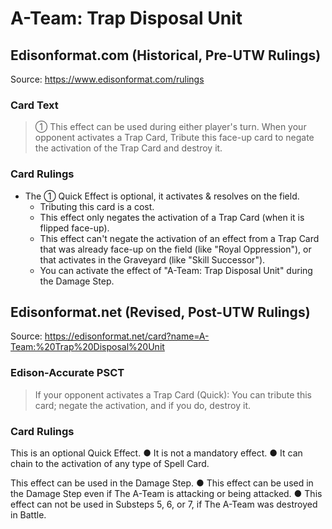 # A-Team: Trap Disposal Unit

## Edisonformat.com (Historical, Pre-UTW Rulings)

Source: https://www.edisonformat.com/rulings

### Card Text

> ① This effect can be used during either player's turn. When your opponent activates a Trap Card, Tribute this face-up card to negate the activation of the Trap Card and destroy it.

### Card Rulings

*   The ① Quick Effect is optional, it activates & resolves on the field.
    *   Tributing this card is a cost.
    *   This effect only negates the activation of a Trap Card (when it is flipped face-up).
    *   This effect can't negate the activation of an effect from a Trap Card that was already face-up on the field (like "Royal Oppression"), or that activates in the Graveyard (like "Skill Successor").
    *   You can activate the effect of "A-Team: Trap Disposal Unit" during the Damage Step.

## Edisonformat.net (Revised, Post-UTW Rulings)

Source: https://edisonformat.net/card?name=A-Team:%20Trap%20Disposal%20Unit

### Edison-Accurate PSCT

> If your opponent activates a Trap Card (Quick): You can tribute this card; negate the activation, and if you do, destroy it.

### Card Rulings

This is an optional Quick Effect.
● It is not a mandatory effect.
● It can chain to the activation of any type of Spell Card.

This effect can be used in the Damage Step.
● This effect can be used in the Damage Step even if The A-Team is attacking or being attacked.
● This effect can not be used in Substeps 5, 6, or 7, if The A-Team was destroyed in Battle.
            